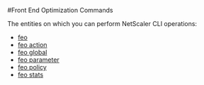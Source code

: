 #Front End Optimization Commands

The entities on which you can perform NetScaler CLI operations:
<ul><li><a href="../../feo/feo/feo">feo</a></li><li><a href="../../feo/feo-action/feo-action">feo action</a></li><li><a href="../../feo/feo-global/feo-global">feo global</a></li><li><a href="../../feo/feo-parameter/feo-parameter">feo parameter</a></li><li><a href="../../feo/feo-policy/feo-policy">feo policy</a></li><li><a href="../../feo/feo-stats/feo-stats">feo stats</a></li></ul>



